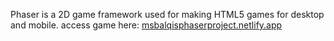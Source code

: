 Phaser is a 2D game framework used for making HTML5 games for desktop and mobile.
access game here: [msbalqisphaserproject.netlify.app](msbalqisphaserproject.netlify.app ) 
